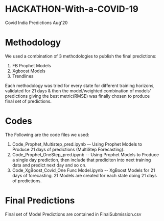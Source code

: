 # HACKATHON-With-a-COVID-19
Covid India Predictions Aug'20

# Methodology

We used a combination of 3 methodologies to publish the final predictions:

1) FB Prophet Models
2) Xgboost Models
3) Trendlines

Each methodology was tried for every state for different training horizons, validated for 21 days & then the model/weighted combination of models' predictions giving the best metric(RMSE) was finally chosen to produce final set of predictions.

# Codes

The Following are the code files we used:

1) Code_Prophet_Multistep_pred.ipynb -- Using Prophet Models to Produce 21 days of predictions (MultiStep Forecasting).
2) Code_Prophet_OneStep_pred.ipynb -- Using Prophet Models to Produce a single day prediction, then include that prediciton into next training data and predict next day and so on.
3) Code_XgBoost_Covid_One Func Model.ipynb  -- XgBoost Models for 21 days of forecasting. 21 Models are created for each state doing 21 days of predictions.

# Final Predictions 

Final set of Model Predictions are contained in FinalSubmission.csv
